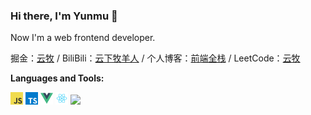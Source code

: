### Hi there, I'm Yunmu 👋

Now I'm a web frontend developer.

掘金：[云牧](https://juejin.cn/user/1530130204207822) /
BiliBili：[云下牧羊人](https://space.bilibili.com/145679856?spm_id_from=333.337.0.0) / 
个人博客：[前端全栈](https://xixixiaoyu.github.io/fe-blog-website/) / 
LeetCode：[云牧](https://leetcode.cn/u/yun-mu-z/)

**Languages and Tools:**  

<code><img height="20" src="https://raw.githubusercontent.com/github/explore/80688e429a7d4ef2fca1e82350fe8e3517d3494d/topics/javascript/javascript.png"></code>
<code><img height="20" src="https://raw.githubusercontent.com/github/explore/80688e429a7d4ef2fca1e82350fe8e3517d3494d/topics/typescript/typescript.png"></code>
<code><img height="20" src="https://raw.githubusercontent.com/github/explore/80688e429a7d4ef2fca1e82350fe8e3517d3494d/topics/vue/vue.png"></code>
<code><img height="20" src="https://raw.githubusercontent.com/github/explore/80688e429a7d4ef2fca1e82350fe8e3517d3494d/topics/react/react.png"></code>
<code><img height="20" src="https://i.328888.xyz/2023/05/10/iYmdAk.png"></code>
